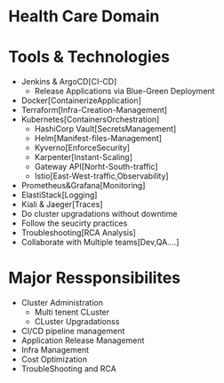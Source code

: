 # Health Care Domain
# Tools & Technologies
- Jenkins & ArgoCD[CI-CD]
  - Release Applications via Blue-Green Deployment
- Docker[ContainerizeApplication]
- Terraform[Infra-Creation-Management]
- Kubernetes[ContainersOrchestration]
    - HashiCorp Vault[SecretsManagement]
    - Helm[Manifest-files-Management]
    - Kyverno[EnforceSecurity]
    - Karpenter[Instant-Scaling]
    - Gateway API[Norht-South-traffic]
    - Istio[East-West-traffic,Observability]
- Prometheus&Grafana[Monitoring]
- ElastiStack[Logging]
- Kiali & Jaeger[Traces]
- Do cluster upgradations without downtime
- Follow the seucirty practices
- Troubleshooting[RCA Analysis]
- Collaborate with Multiple teams[Dev,QA....]



# Major Ressponsibilites 
- Cluster Administration
  - Multi tenent CLuster
  - CLuster Upgradationss
- CI/CD pipeline management
- Application Release Management
- Infra Management
- Cost Optimization
- TroubleShooting and RCA
